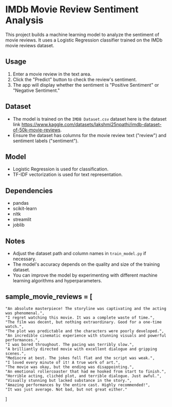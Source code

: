# IMDb Movie Review Sentiment Analysis

This project builds a machine learning model to analyze the sentiment of movie reviews. It uses a Logistic Regression classifier trained on the IMDb movie reviews dataset.

## Usage

1.  Enter a movie review in the text area.
2.  Click the "Predict" button to check the review's sentiment.
3.  The app will display whether the sentiment is "Positive Sentiment" or "Negative Sentiment."

## Dataset

* The model is trained on the `IMDB Dataset.csv` dataset here is the dataset link https://www.kaggle.com/datasets/lakshmi25npathi/imdb-dataset-of-50k-movie-reviews.
* Ensure the dataset has columns for the movie review text ("review") and sentiment labels ("sentiment").

## Model

* Logistic Regression is used for classification.
* TF-IDF vectorization is used for text representation.

## Dependencies

* pandas
* scikit-learn
* nltk
* streamlit
* joblib

## Notes

* Adjust the dataset path and column names in `train_model.py` if necessary.
* The model's accuracy depends on the quality and size of the training dataset.
* You can improve the model by experimenting with different machine learning algorithms and hyperparameters.

## sample_movie_reviews = [
    "An absolute masterpiece! The storyline was captivating and the acting was phenomenal.",
    "I regret watching this movie. It was a complete waste of time.",
    "The film was decent, but nothing extraordinary. Good for a one-time watch.",
    "The plot was predictable and the characters were poorly developed.",
    "An incredible cinematic experience with stunning visuals and powerful performances.",
    "I was bored throughout. The pacing was terribly slow.",
    "A brilliantly directed movie with excellent dialogue and gripping scenes.",
    "Mediocre at best. The jokes fell flat and the script was weak.",
    "I loved every minute of it! A true work of art.",
    "The movie was okay, but the ending was disappointing.",
    "An emotional rollercoaster that had me hooked from start to finish.",
    "Horrible acting, clichéd plot, and terrible dialogue. Just awful.",
    "Visually stunning but lacked substance in the story.",
    "Amazing performances by the entire cast. Highly recommended!",
    "It was just average. Not bad, but not great either."
]

